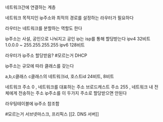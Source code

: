 네트워크간에 연결하는 계층

네트워크 목적지인 ip주소와 최적의 경로를 설정하는 라우터가 필요하다

라우터는 네트워크를 분할하는 역할도 한다

ip주소는 사설, 공인으로 나눠지고 공인 ip는 isp를 통해 할당받는다
ipv4 32비트 1.0.0.0 ~ 255.255.255.255
ipv6 128비트

라우터가 ip주소 할당받음?
#모르는거 DHCP

ip주소는 규모에 따라 클래스를 갖는다

a,b,c클래스
c클래스의 네트워크id, 호스트id 24비트, 8비트

네트워크 주소 0 , 네트워크를 대표하는 주소
브로드캐스트 주소 255 , 네트워크 내 전체에게 전송하는 주소
ip주소를 이 두가지 주소로 할당받으면 안된다

라우팅테이블에 ip주소 참조함



#모르는거 서브넷마스크, 프리픽스 [[2. DNS 서버]]
